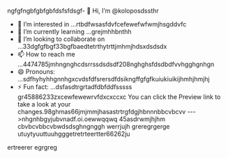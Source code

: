 ngfgfngbfgbfgbfdsfsfdsgf- 👋 Hi, I’m @koloposdssthr
- 👀 I’m interested in ...rtbdfwsasfdvfcefewefwfwmjhsgddvfc
- 🌱 I’m currently learning ...grejmhhbnthh
- 💞️ I’m looking to collaborate on ...33dgfgfbgf33bgfbaedtetrthytrttjmhmjhdsxdsdsdx
- 📫 How to reach me ...4474785jmhngnghcdsrrssdsdsdf208nghghsfdsdbdfvvhgghgnhgn
- 😄 Pronouns: ...sdfhyhyhhgnnhgxcvdsfdfsrersdfdsikngffgfgfkuiukiuikijhmhjhmjhj
- ⚡ Fun fact: ...dsfasdtrgrtadfdbfddfsssss
gr45886233zxcewfewewrvfdxcxccxc
You can click the Preview link to take a look at your changes.98ghmas66jmjmmjhasastrtrgfdgjhbnnnbbcvbcvv
--->nhgnhbgyjubvnadf.oi.oewwqqwq
45asdrwmjhjhm
cbvbcvbbcvbwdsdsghngnggh
werrjujh
greregrgerge
utuytyuuttuuhgggetretrteertter66262ju

ertreerer
egrgreg
